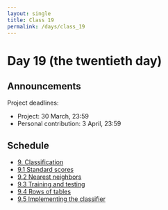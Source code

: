 ```yaml
---
layout: single
title: Class 19
permalink: /days/class_19
---
```


# Day 19 (the twentieth day)

## Announcements

Project deadlines:

* Project: 30 March, 23:59
* Personal contribution: 3 April, 23:59

## Schedule

* [9. Classification](../chapters/09/classification)
* [9.1 Standard scores](../chapters/09/standard_scores)
* [9.2 Nearest neighbors](../chapters/09/Nearest_Neighbors)
* [9.3 Training and testing](../chapters/09/Training_and_Testing)
* [9.4 Rows of tables](../chapters/09/Rows_of_Tables)
* [9.5 Implementing the classifier](../chapters/09/Implementing_the_Classifier)
